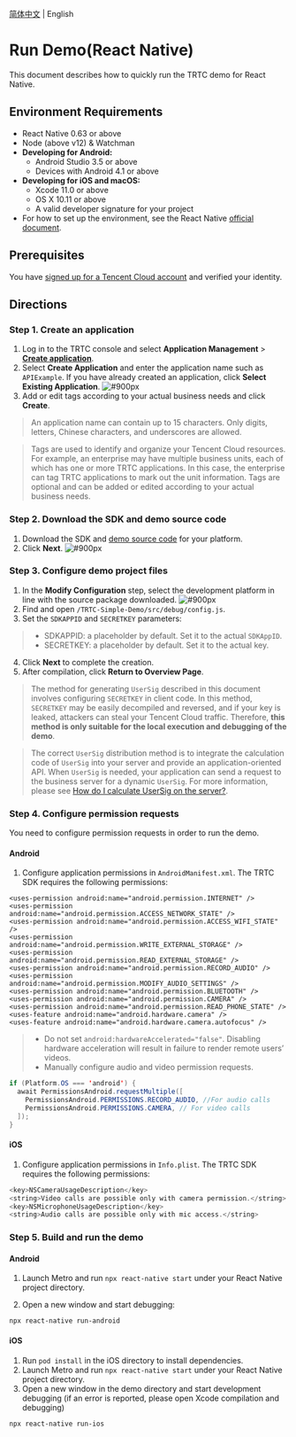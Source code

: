 [简体中文](./README-zh_CN.md) | English

# Run Demo(React Native)

This document describes how to quickly run the TRTC demo for React Native.

## Environment Requirements

- React Native 0.63 or above
- Node (above v12) & Watchman
- **Developing for Android:**
  - Android Studio 3.5 or above
  - Devices with Android 4.1 or above
- **Developing for iOS and macOS:**
  - Xcode 11.0 or above
  - OS X 10.11 or above
  - A valid developer signature for your project
- For how to set up the environment, see the React Native [official document](https://reactnative.dev/docs/environment-setup).

## Prerequisites

You have [signed up for a Tencent Cloud account](https://intl.cloud.tencent.com) and verified your identity.

## Directions

[](id:step1)

### Step 1. Create an application

1. Log in to the TRTC console and select **Application Management** > **[Create application](https://console.tencentcloud.com/trtc/app/create)**.
2. Select **Create Application** and enter the application name such as `APIExample`. If you have already created an application, click **Select Existing Application**.
   ![#900px](https://qcloudimg.tencent-cloud.cn/raw/30fddb57f90491c7c94fd1cdfdde9a81.png)
3. Add or edit tags according to your actual business needs and click **Create**.

> An application name can contain up to 15 characters. Only digits, letters, Chinese characters, and underscores are allowed.

> Tags are used to identify and organize your Tencent Cloud resources. For example, an enterprise may have multiple business units, each of which has one or more TRTC applications. In this case, the enterprise can tag TRTC applications to mark out the unit information. Tags are optional and can be added or edited according to your actual business needs.

[](id:step2)

### Step 2. Download the SDK and demo source code

1. Download the SDK and [demo source code](https://github.com/LiteAVSDK/TRTC_ReactNative/tree/main/TRTC-Simple-Demo) for your platform.
2. Click **Next**.
   ![#900px](https://qcloudimg.tencent-cloud.cn/raw/a5bfe5b0664f05772b8172c29117ac13.png)

[](id:step3)

### Step 3. Configure demo project files

1. In the **Modify Configuration** step, select the development platform in line with the source package downloaded.
   ![#900px](https://qcloudimg.tencent-cloud.cn/raw/fa059c7b0dc9f601dbe1dc9b6548dd90.png)
2. Find and open `/TRTC-Simple-Demo/src/debug/config.js`.
3. Set the `SDKAPPID` and `SECRETKEY` parameters:

> - SDKAPPID: a placeholder by default. Set it to the actual `SDKAppID`.
> - SECRETKEY: a placeholder by default. Set it to the actual key.

4. Click **Next** to complete the creation.
5. After compilation, click **Return to Overview Page**.

> The method for generating `UserSig` described in this document involves configuring `SECRETKEY` in client code. In this method, `SECRETKEY` may be easily decompiled and reversed, and if your key is leaked, attackers can steal your Tencent Cloud traffic. Therefore, **this method is only suitable for the local execution and debugging of the demo**.

> The correct `UserSig` distribution method is to integrate the calculation code of `UserSig` into your server and provide an application-oriented API. When `UserSig` is needed, your application can send a request to the business server for a dynamic `UserSig`. For more information, please see [How do I calculate UserSig on the server?](https://intl.cloud.tencent.com/document/product/647/35166).

[](id:step4)

### Step 4. Configure permission requests

You need to configure permission requests in order to run the demo.

#### Android

1. Configure application permissions in `AndroidManifest.xml`. The TRTC SDK requires the following permissions:

```
<uses-permission android:name="android.permission.INTERNET" />
<uses-permission android:name="android.permission.ACCESS_NETWORK_STATE" />
<uses-permission android:name="android.permission.ACCESS_WIFI_STATE" />
<uses-permission android:name="android.permission.WRITE_EXTERNAL_STORAGE" />
<uses-permission android:name="android.permission.READ_EXTERNAL_STORAGE" />
<uses-permission android:name="android.permission.RECORD_AUDIO" />
<uses-permission android:name="android.permission.MODIFY_AUDIO_SETTINGS" />
<uses-permission android:name="android.permission.BLUETOOTH" />
<uses-permission android:name="android.permission.CAMERA" />
<uses-permission android:name="android.permission.READ_PHONE_STATE" />
<uses-feature android:name="android.hardware.camera" />
<uses-feature android:name="android.hardware.camera.autofocus" />
```

> - Do not set `android:hardwareAccelerated="false"`. Disabling hardware acceleration will result in failure to render remote users’ videos.
> - Manually configure audio and video permission requests.

```Java
if (Platform.OS === 'android') {
  await PermissionsAndroid.requestMultiple([
    PermissionsAndroid.PERMISSIONS.RECORD_AUDIO, //For audio calls
    PermissionsAndroid.PERMISSIONS.CAMERA, // For video calls
  ]);
}
```

#### iOS

1. Configure application permissions in `Info.plist`. The TRTC SDK requires the following permissions:

```ObjectiveC
<key>NSCameraUsageDescription</key>
<string>Video calls are possible only with camera permission.</string>
<key>NSMicrophoneUsageDescription</key>
<string>Audio calls are possible only with mic access.</string>
```

### Step 5. Build and run the demo

#### Android

1. Launch Metro and run `npx react-native start` under your React Native project directory.

2. Open a new window and start debugging:

```
npx react-native run-android
```

#### iOS

1. Run `pod install` in the iOS directory to install dependencies.
2. Launch Metro and run `npx react-native start` under your React Native project directory.
3. Open a new window in the demo directory and start development debugging (if an error is reported, please open Xcode compilation and debugging)

```
npx react-native run-ios
```

​
